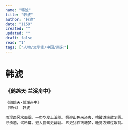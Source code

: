 ```yaml
---
name: "韩淲"
title: "韩淲"
author: "韩淲"
date: "1159"
created: ""
updated: ""
draft: false
read: "1"
tags: ["人物/文学家/中国/南宋"]
---
```


# 韩淲

### 《鹧鸪天·兰溪舟中》

```
《鹧鸪天·兰溪舟中》
〔宋代〕 韩淲

雨湿西风水面烟。一巾华发上溪船。帆迎山色来还去，橹破滩痕散复圆。
寻浊酒，试吟篇。避人鸥鹭更翩翩。五更犹作钱塘梦，睡觉方知过眼前。
```
